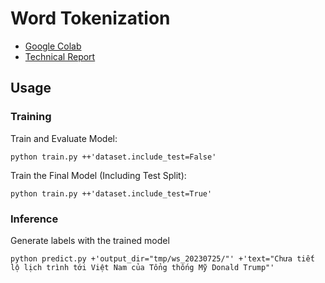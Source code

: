 # Word Tokenization

* [Google Colab](https://colab.research.google.com/drive/1NR9NlHJDj5_wywRze7yQizw1DgICKL72?usp=sharing)
* [Technical Report](technical_report.md)

## Usage

### Training

Train and Evaluate Model:

```
python train.py ++'dataset.include_test=False'
```

Train the Final Model (Including Test Split):

```
python train.py ++'dataset.include_test=True'
```

### Inference

Generate labels with the trained model

```
python predict.py +'output_dir="tmp/ws_20230725/"' +'text="Chưa tiết lộ lịch trình tới Việt Nam của Tổng thống Mỹ Donald Trump"'
```
